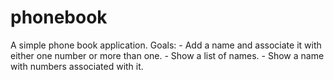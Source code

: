 # phonebook
A simple phone book application. Goals: - Add a name and associate it with either one number or more than one. - Show a list of names. - Show a name with numbers associated with it.
